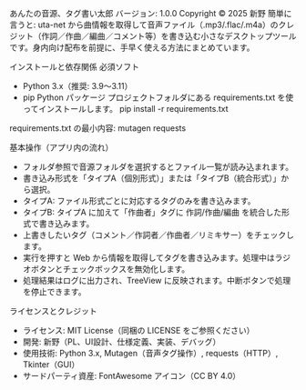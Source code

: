 あんたの音源、タグ書い太郎
バージョン: 1.0.0
Copyright © 2025 新野
簡単に言うと: uta-net から曲情報を取得して音声ファイル（.mp3/.flac/.m4a）のクレジット（作詞／作曲／編曲／コメント等）を書き込む小さなデスクトップツールです。身内向け配布を前提に、手早く使える方法にまとめています。

インストールと依存関係
必須ソフト
- Python 3.x（推奨: 3.9〜3.11）
- pip
Python パッケージ プロジェクトフォルダにある requirements.txt を使ってインストールします。
pip install -r requirements.txt


requirements.txt の最小内容:
mutagen
requests


基本操作（アプリ内の流れ）
- フォルダ参照で音源フォルダを選択するとファイル一覧が読み込まれます。
- 書き込み形式を「タイプA（個別形式）」または「タイプB（統合形式）」から選択。
- タイプA: ファイル形式ごとに対応するタグのみを書き込みます。
- タイプB: タイプA に加えて「作曲者」タグに 作詞/作曲/編曲 を統合した形式で書き込みます。
- 上書きしたいタグ（コメント／作詞者／作曲者／リミキサー）をチェックします。
- 実行を押すと Web から情報を取得してタグを書き込みます。処理中はラジオボタンとチェックボックスを無効化します。
- 処理結果はログに出力され、TreeView に反映されます。中断ボタンで処理を停止できます。


ライセンスとクレジット
- ライセンス: MIT License（同梱の LICENSE をご参照ください）
- 開発: 新野（PL、UI設計、仕様定義、実装、デバッグ）
- 使用技術: Python 3.x, Mutagen（音声タグ操作）, requests（HTTP）, Tkinter（GUI）
- サードパーティ資産: FontAwesome アイコン（CC BY 4.0）
